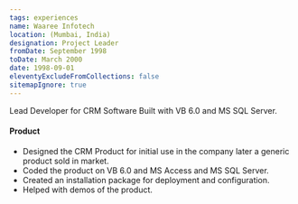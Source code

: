 ```yaml
---
tags: experiences
name: Waaree Infotech
location: (Mumbai, India)
designation: Project Leader
fromDate: September 1998
toDate: March 2000
date: 1998-09-01
eleventyExcludeFromCollections: false
sitemapIgnore: true
---
```

Lead Developer for CRM Software Built with VB 6.0 and MS SQL Server.

#### Product

* Designed the CRM Product for initial use in the company later a generic product sold in market.
* Coded the product on VB 6.0 and MS Access and MS SQL Server.
* Created an installation package for deployment and configuration.
* Helped with demos of the product.
